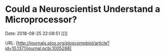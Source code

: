 # Could a Neuroscientist Understand a Microprocessor?

Date: 2018-08-25 22:08:51
[[]]

URL: [http://journals.plos.org/ploscompbiol/article?id=10.1371/journal.pcbi.1005268]
